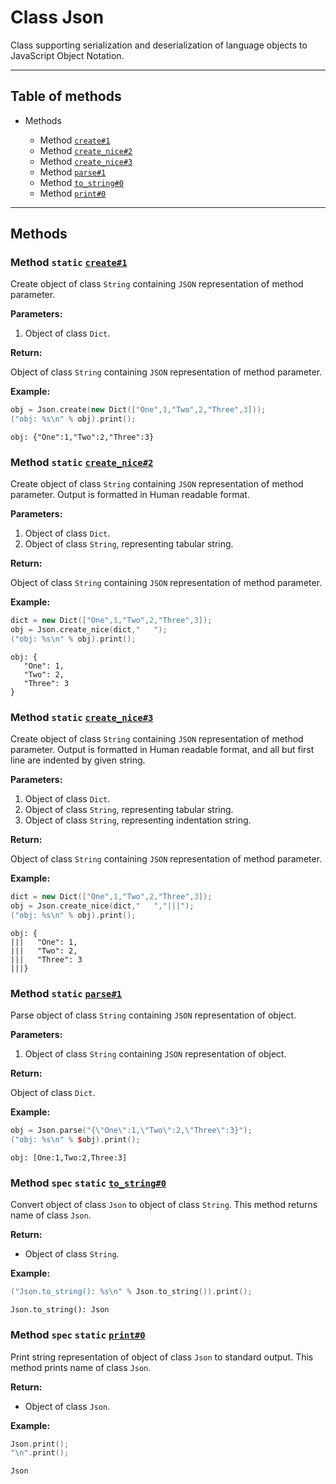 # Class Json

Class supporting serialization and deserialization of language objects to JavaScript Object Notation.

-----

## Table of methods

* Methods

  * Method [`create#1`](#create%231)
  * Method [`create_nice#2`](#create_nice%232)
  * Method [`create_nice#3`](#create_nice%233)
  * Method [`parse#1`](#parse%231)
  * Method [`to_string#0`](#to_string%230)
  * Method [`print#0`](#print%230)

-----

## Methods

<a name="create#1" />

### Method `static` [`create#1`](https://github.com/izuzanak/uclang/blob/master/uclang/../uclang/mods/json_uclm/source_files/json_module.cc#L187)

Create object of class `String` containing `JSON` representation of method parameter.

**Parameters:**

1. Object of class `Dict`.

**Return:**

Object of class `String` containing `JSON` representation of method parameter.

**Example:**

```cpp
obj = Json.create(new Dict(["One",1,"Two",2,"Three",3]));
("obj: %s\n" % obj).print();
```
```
obj: {"One":1,"Two":2,"Three":3}
```

<a name="create_nice#2" />

### Method `static` [`create_nice#2`](https://github.com/izuzanak/uclang/blob/master/uclang/../uclang/mods/json_uclm/source_files/json_module.cc#L383)

Create object of class `String` containing `JSON` representation of method parameter.
Output is formatted in Human readable format.

**Parameters:**

1. Object of class `Dict`.
2. Object of class `String`, representing tabular string.

**Return:**

Object of class `String` containing `JSON` representation of method parameter.

**Example:**

```cpp
dict = new Dict(["One",1,"Two",2,"Three",3]);
obj = Json.create_nice(dict,"   ");
("obj: %s\n" % obj).print();
```
```
obj: {
   "One": 1,
   "Two": 2,
   "Three": 3
}
```

<a name="create_nice#3" />

### Method `static` [`create_nice#3`](https://github.com/izuzanak/uclang/blob/master/uclang/../uclang/mods/json_uclm/source_files/json_module.cc#L427)

Create object of class `String` containing `JSON` representation of method parameter.
Output is formatted in Human readable format, and all but first line are indented by given string.

**Parameters:**

1. Object of class `Dict`.
2. Object of class `String`, representing tabular string.
3. Object of class `String`, representing indentation string.

**Return:**

Object of class `String` containing `JSON` representation of method parameter.

**Example:**

```cpp
dict = new Dict(["One",1,"Two",2,"Three",3]);
obj = Json.create_nice(dict,"   ","|||");
("obj: %s\n" % obj).print();
```
```
obj: {
|||   "One": 1,
|||   "Two": 2,
|||   "Three": 3
|||}
```

<a name="parse#1" />

### Method `static` [`parse#1`](https://github.com/izuzanak/uclang/blob/master/uclang/../uclang/mods/json_uclm/source_files/json_module.cc#L470)

Parse object of class `String` containing `JSON` representation of object.

**Parameters:**

1. Object of class `String` containing `JSON` representation of object.

**Return:**

Object of class `Dict`.

**Example:**

```cpp
obj = Json.parse("{\"One\":1,\"Two\":2,\"Three\":3}");
("obj: %s\n" % $obj).print();
```
```
obj: [One:1,Two:2,Three:3]
```

<a name="to_string#0" />

### Method `spec` `static` [`to_string#0`](https://github.com/izuzanak/uclang/blob/master/uclang/../uclang/mods/json_uclm/source_files/json_module.cc#L511)

Convert object of class `Json` to object of class `String`.
This method returns name of class `Json`.

**Return:**

* Object of class `String`.

**Example:**

```cpp
("Json.to_string(): %s\n" % Json.to_string()).print();
```
```
Json.to_string(): Json
```

<a name="print#0" />

### Method `spec` `static` [`print#0`](https://github.com/izuzanak/uclang/blob/master/uclang/../uclang/mods/json_uclm/source_files/json_module.cc#L520)

Print string representation of object of class `Json` to standard output.
This method prints name of class `Json`.

**Return:**

* Object of class `Json`.

**Example:**

```cpp
Json.print();
"\n".print();
```
```
Json
```
